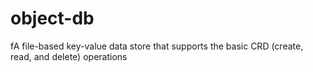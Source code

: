 # object-db
 fA file-based key-value data store that supports the basic CRD (create, read, and delete) operations
